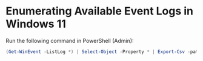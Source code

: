 # Enumerating Available Event Logs in Windows 11

Run the following command in PowerShell (Admin):

```PowerShell
(Get-WinEvent -ListLog *) | Select-Object -Property * | Export-Csv -path test.csv -NoTypeInformation
```
